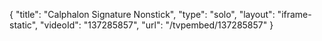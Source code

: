 {
    "title": "Calphalon Signature Nonstick",
    "type": "solo",
    "layout": "iframe-static",
    "videoId": "137285857",
    "url": "\/tvpembed\/137285857"
}